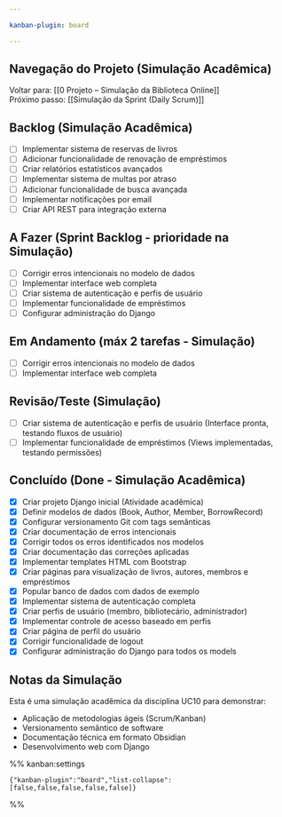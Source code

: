 ```yaml
---

kanban-plugin: board

---
```


## Navegação do Projeto (Simulação Acadêmica)

Voltar para: [[0 Projeto – Simulação da Biblioteca Online]]  
Próximo passo: [[Simulação da Sprint (Daily Scrum)]]

## Backlog (Simulação Acadêmica)

- [ ] Implementar sistema de reservas de livros
- [ ] Adicionar funcionalidade de renovação de empréstimos
- [ ] Criar relatórios estatísticos avançados
- [ ] Implementar sistema de multas por atraso
- [ ] Adicionar funcionalidade de busca avançada
- [ ] Implementar notificações por email
- [ ] Criar API REST para integração externa

## A Fazer (Sprint Backlog - prioridade na Simulação)

- [ ] Corrigir erros intencionais no modelo de dados
- [ ] Implementar interface web completa
- [ ] Criar sistema de autenticação e perfis de usuário
- [ ] Implementar funcionalidade de empréstimos
- [ ] Configurar administração do Django

## Em Andamento (máx 2 tarefas - Simulação)

- [ ] Corrigir erros intencionais no modelo de dados
- [ ] Implementar interface web completa

## Revisão/Teste (Simulação)

- [ ] Criar sistema de autenticação e perfis de usuário (Interface pronta, testando fluxos de usuário)
- [ ] Implementar funcionalidade de empréstimos (Views implementadas, testando permissões)

## Concluído (Done - Simulação Acadêmica)

- [x] Criar projeto Django inicial (Atividade acadêmica)
- [x] Definir modelos de dados (Book, Author, Member, BorrowRecord)
- [x] Configurar versionamento Git com tags semânticas
- [x] Criar documentação de erros intencionais
- [x] Corrigir todos os erros identificados nos modelos
- [x] Criar documentação das correções aplicadas
- [x] Implementar templates HTML com Bootstrap
- [x] Criar páginas para visualização de livros, autores, membros e empréstimos
- [x] Popular banco de dados com dados de exemplo
- [x] Implementar sistema de autenticação completa
- [x] Criar perfis de usuário (membro, bibliotecário, administrador)
- [x] Implementar controle de acesso baseado em perfis
- [x] Criar página de perfil do usuário
- [x] Corrigir funcionalidade de logout
- [x] Configurar administração do Django para todos os models

## Notas da Simulação
Esta é uma simulação acadêmica da disciplina UC10 para demonstrar:
- Aplicação de metodologias ágeis (Scrum/Kanban)
- Versionamento semântico de software
- Documentação técnica em formato Obsidian
- Desenvolvimento web com Django

%% kanban:settings
```
{"kanban-plugin":"board","list-collapse":[false,false,false,false,false]}
```
%%